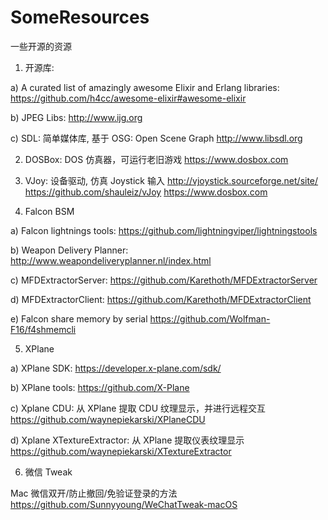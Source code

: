 # SomeResources
一些开源的资源

1) 开源库:

  a) A curated list of amazingly awesome Elixir and Erlang libraries:
  https://github.com/h4cc/awesome-elixir#awesome-elixir

  b) JPEG Libs:
  http://www.ijg.org
  
  c) SDL: 简单媒体库, 基于 OSG: Open Scene Graph
  http://www.libsdl.org
  
2) DOSBox: DOS 仿真器，可运行老旧游戏
  https://www.dosbox.com
  
3) VJoy: 设备驱动, 仿真 Joystick 输入
  http://vjoystick.sourceforge.net/site/
  https://github.com/shauleiz/vJoy
  https://www.dosbox.com
 
4) Falcon BSM

a) Falcon lightnings tools:
  https://github.com/lightningviper/lightningstools
  
b) Weapon Delivery Planner:
  http://www.weapondeliveryplanner.nl/index.html
  
  c) MFDExtractorServer:
  https://github.com/Karethoth/MFDExtractorServer
  
  d) MFDExtractorClient:
  https://github.com/Karethoth/MFDExtractorClient
  
  e) Falcon share memory by serial
  https://github.com/Wolfman-F16/f4shmemcli

5) XPlane

  a) XPlane SDK:
  https://developer.x-plane.com/sdk/

  b) XPlane tools:
  https://github.com/X-Plane

  c) Xplane CDU: 从 XPlane 提取 CDU 纹理显示，并进行远程交互
  https://github.com/waynepiekarski/XPlaneCDU
  
  d) Xplane XTextureExtractor: 从 XPlane 提取仪表纹理显示
  https://github.com/waynepiekarski/XTextureExtractor

6) 微信 Tweak

  Mac 微信双开/防止撤回/免验证登录的方法
  https://github.com/Sunnyyoung/WeChatTweak-macOS
